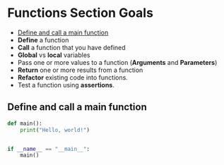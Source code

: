 # Functions Section Goals
- [Define and call a main function](#define-and-call-a-main-function)
- **Define** a function
- **Call** a function that you have defined
- **Global** vs **local** variables
- Pass one or more values to a function (**Arguments** and **Parameters**)
- **Return** one or more results from a function
- **Refactor** existing code into functions.
- Test a function using **assertions**.

## Define and call a main function
```python
def main():
    print("Hello, world!")


if __name__ == "__main__":
    main()
```
